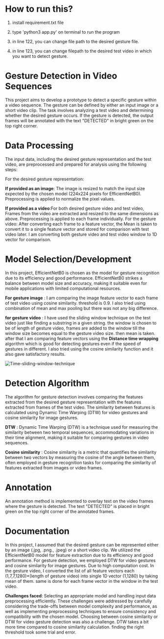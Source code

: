 # How to run this?
1. install requirement.txt file

2. type 'python3 app.py' on terminal to run the program

3. in line 122, you can change file path to the desired gesture file.

4. in line 123, you can change filepath to the desired test video in which you want to detect gesture.


# Gesture Detection in Video Sequences
This project aims to develop a prototype to detect a specific gesture within a video sequence. The gesture can be defined by either an input image or a short video clip. The task involves analyzing a test video and determining whether the desired gesture occurs. If the gesture is detected, the output frames will be annotated with the text "DETECTED" in bright green on the top right corner.

# Data Processing
The input data, including the desired gesture representation and the test video, are preprocessed and prepared for analysis using the following steps:

For the desired gesture representation:

**If provided as an image**: The image is resized to match the input size expected by the chosen model (224x224 pixels for EfficientNetB0). Preprocessing is applied to normalize the pixel values.

**If provided as a video**:For both desired gesture video and test video, Frames from the video are extracted and resized to the same dimensions as above. Preprocessing is applied to each frame individually.
For the gesture video: After converting each frame to a feature vector, the Mean is taken to convert it to a single feature vector and stored for comparison with test video later. I am converting both gesture video and test video window to 1D vector for comparison.

# Model Selection/Development

In this project, EfficientNetB0 is chosen as the model for gesture recognition due to its efficiency and good performance. EfficientNetB0 strikes a balance between model size and accuracy, making it suitable even for mobile applications with limited computational resources.

**For gesture image** : I am comparing the image feature vector to each frame of test video using cosine similarity. threshold is 0.9. I also tried using combination of mean and max pooling but there was not any big difference.

**for gesture video** : I have used the sliding window technique on the test video just like finding a substring in a given string. the window is chosen to be of length of gesture video, frames are added to the window till the window size becomes equal to the gesture video size. then mean is taken. after that I am comparing feature vectors using the **Distance time wrapping** algorithm which is good for detecting gestures even if the speed of gestures in different.
I also tried using the cosine similarity function and it also gave satisfactory results.

![Time-sliding-window-technique](https://github.com/LEVIII007/Gesture-detection/assets/132750919/14d341cd-66be-4ddd-b571-5d1a5ae98ea8)


# Detection Algorithm
The algorithm for gesture detection involves comparing the features extracted from the desired gesture representation with the features extracted from frames of the test video. The similarity between features is calculated using Dynamic Time Warping (DTW) for video gestures and cosine similarity for image gestures.

**DTW** : Dynamic Time Warping (DTW) is a technique used for measuring the similarity between two temporal sequences, accommodating variations in their time alignment, making it suitable for comparing gestures in video sequences.

**Cosine similarity** : Cosine similarity is a metric that quantifies the similarity between two vectors by measuring the cosine of the angle between them, often employed in gesture recognition tasks for comparing the similarity of features extracted from images or video frames.

# Annotation
An annotation method is implemented to overlay text on the video frames where the gesture is detected. The text "DETECTED" is placed in bright green on the top right corner of the annotated frames.

# Documentation

In this project, I assumed that the desired gesture can be represented either by an image (.jpg, .png., .jpeg) or a short video clip. We utilized the EfficientNetB0 model for feature extraction due to its efficiency and good performance. For gesture detection, we employed DTW for video gestures and cosine similarity for image gestures.
Due to high computation cost. In the gesture video, I converted the list of all feature vectors each (1,7,7,1280)*(length of gesture video) into single 1D vector (1,1280) by taking mean of them. same is done for each frame vector in the window in the test video.

**Challenges faced**:  Selecting an appropriate model and handling input data preprocessing efficiently. These challenges were addressed by carefully considering the trade-offs between model complexity and performance, as well as implementing preprocessing techniques to ensure consistency and compatibility with the chosen model.
Choosing between cosine similarity or DTW for video gesture detection was also a challenge. DTW takes a bit more time compared to cosine similarity calculation.
finding the right threshold took some trial and error. 
